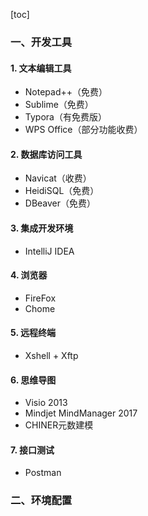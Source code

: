 [toc]



### 一、开发工具



#### 1. 文本编辑工具

-   Notepad++（免费）
-   Sublime（免费）
-   Typora（有免费版）
-   WPS Office（部分功能收费）



#### 2. 数据库访问工具

-   Navicat（收费）
-   HeidiSQL（免费）
-   DBeaver（免费）



#### 3. 集成开发环境

-   IntelliJ IDEA



#### 4. 浏览器

-   FireFox
-   Chome



#### 5. 远程终端

-   Xshell + Xftp



#### 6. 思维导图

-   Visio 2013
-   Mindjet MindManager 2017
-   CHINER元数建模



#### 7. 接口测试

-   Postman



### 二、环境配置

